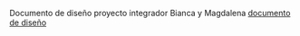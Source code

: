 Documento de diseño proyecto integrador Bianca y Magdalena [documento de diseño](https://docs.google.com/document/d/1Es3M58Ue1vf8IU6M0ka6zfnpigbGx95QnVoHAlJfplY/edit?usp=sharing)
